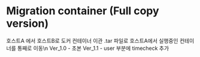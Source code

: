 # Migration container (Full copy version)
호스트A 에서 호스트B로 도커 컨테이너 이관 .tar 파일로 호스트A에서 실행중인 컨테이너를 통째로 이동\n
Ver_1.0 - 초본
Ver_1.1 - user 부분에 timecheck 추가
